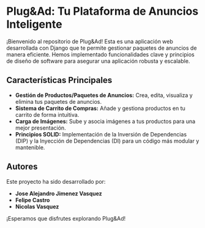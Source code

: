 # Plug&Ad: Tu Plataforma de Anuncios Inteligente

¡Bienvenido al repositorio de Plug&Ad! Esta es una aplicación web desarrollada con Django que te permite gestionar paquetes de anuncios de manera eficiente. Hemos implementado funcionalidades clave y principios de diseño de software para asegurar una aplicación robusta y escalable.

## Características Principales

- **Gestión de Productos/Paquetes de Anuncios:** Crea, edita, visualiza y elimina tus paquetes de anuncios.
- **Sistema de Carrito de Compras:** Añade y gestiona productos en tu carrito de forma intuitiva.
- **Carga de Imágenes:** Sube y asocia imágenes a tus productos para una mejor presentación.
- **Principios SOLID:** Implementación de la Inversión de Dependencias (DIP) y la Inyección de Dependencias (DI) para un código más modular y mantenible.

## Autores

Este proyecto ha sido desarrollado por:

- **Jose Alejandro Jimenez Vasquez**
- **Felipe Castro**
- **Nicolas Vasquez**

¡Esperamos que disfrutes explorando Plug&Ad!